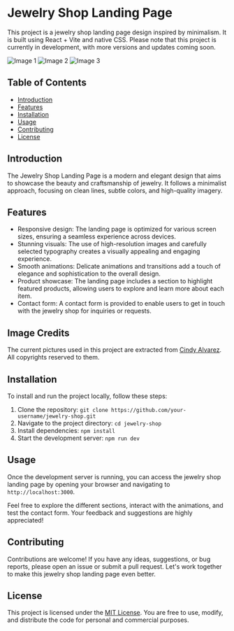 # Jewelry Shop Landing Page

This project is a jewelry shop landing page design inspired by minimalism. It is built using React + Vite and native CSS. Please note that this project is currently in development, with more versions and updates coming soon.

![Image 1](images/image1.jpg)
![Image 2](images/image2.jpg)
![Image 3](images/image3.jpg)

## Table of Contents

- [Introduction](#introduction)
- [Features](#features)
- [Installation](#installation)
- [Usage](#usage)
- [Contributing](#contributing)
- [License](#license)

## Introduction

The Jewelry Shop Landing Page is a modern and elegant design that aims to showcase the beauty and craftsmanship of jewelry. It follows a minimalist approach, focusing on clean lines, subtle colors, and high-quality imagery.

## Features

- Responsive design: The landing page is optimized for various screen sizes, ensuring a seamless experience across devices.
- Stunning visuals: The use of high-resolution images and carefully selected typography creates a visually appealing and engaging experience.
- Smooth animations: Delicate animations and transitions add a touch of elegance and sophistication to the overall design.
- Product showcase: The landing page includes a section to highlight featured products, allowing users to explore and learn more about each item.
- Contact form: A contact form is provided to enable users to get in touch with the jewelry shop for inquiries or requests.

## Image Credits

The current pictures used in this project are extracted from [Cindy Alvarez](https://cindyalvarez.com.co/). All copyrights reserved to them.

## Installation

To install and run the project locally, follow these steps:

1. Clone the repository: `git clone https://github.com/your-username/jewelry-shop.git`
2. Navigate to the project directory: `cd jewelry-shop`
3. Install dependencies: `npm install`
4. Start the development server: `npm run dev`

## Usage

Once the development server is running, you can access the jewelry shop landing page by opening your browser and navigating to `http://localhost:3000`.

Feel free to explore the different sections, interact with the animations, and test the contact form. Your feedback and suggestions are highly appreciated!

## Contributing

Contributions are welcome! If you have any ideas, suggestions, or bug reports, please open an issue or submit a pull request. Let's work together to make this jewelry shop landing page even better.

## License

This project is licensed under the [MIT License](LICENSE). You are free to use, modify, and distribute the code for personal and commercial purposes.
